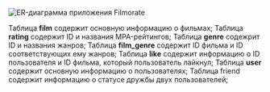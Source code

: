 ![ER-диаграмма приложения Filmorate](https://github.com/DanielDaze/java-filmorate/assets/154620484/042957ec-6de8-4946-8ca8-f0212490b3c3)

Таблица **film** содержит основную информацию о фильмах;
Таблица **rating** содержит ID и названия MPA-рейтингов;
Таблица **genre** содежрит ID и названия жанров;
Таблица **film_genre** содержит ID фильма и ID соответствующих ему жанров;
Таблица **like** содержит информацию о ID пользователя и ID фильма, который пользователь лайкнул;
Таблица **user** содержит основную информацию о пользователях;
Таблица friend содержит информацию о статусе дружбы двух пользователей;
